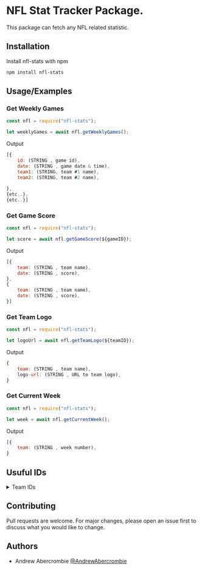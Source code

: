 # NFL Stat Tracker Package.

This package can fetch any NFL related statistic.




## Installation

Install nfl-stats with npm

```bash
npm install nfl-stats
```
    
## Usage/Examples


### Get Weekly Games
```javascript
const nfl = require("nfl-stats");

let weeklyGames = await nfl.getWeeklyGames();
```

Output

```javascript
[{
    id: (STRING , game id),
    date: (STRING , game date & time),
    team1: (STRING, team #1 name),
    team2: (STRING, team #2 name),
    
}, 
{etc..}, 
{etc..}]
```


### Get Game Score
```javascript
const nfl = require("nfl-stats");

let score = await nfl.getGameScore(${gameID});
```

Output

```javascript
[{
    team: (STRING , team name),
    date: (STRING , score),
},
{
    team: (STRING , team name),
    date: (STRING , score),
}]
```


### Get Team Logo
```javascript
const nfl = require("nfl-stats");

let logoUrl = await nfl.getTeamLogo(${teamID});
```

Output

```javascript
{
    team: (STRING , team name),
    logo-url: (STRING , URL to team logo),
}
```

### Get Current Week
```javascript
const nfl = require("nfl-stats");

let week = await nfl.getCurrentWeek();
```

Output

```javascript
[{
    team: (STRING , week number),
}
```

## Usuful IDs
<details>
  <summary>Team IDs</summary>
  
| Team Name             	| Team ID 	|
|-----------------------	|---------	|
| Atlanta Falcons       	| 1       	|
| Buffalo Bills         	| 2       	|
| Chicago Bears         	| 3       	|
| Cincinnati Bengals    	| 4       	|
| Cleveland Browns      	| 5       	|
| Dallas Cowboys        	| 6       	|
| Denver Broncos        	| 7       	|
| Detroit Lions         	| 8       	|
| Green Bay Packers     	| 9       	|
| Tennessee Titans      	| 10      	|
| Indianapolis Colts    	| 11      	|
| Kansas City Chiefs    	| 12      	|
| Las Vegas Raiders     	| 13      	|
| Los Angeles Rams      	| 14      	|
| Miami Dolphins        	| 15      	|
| Minnesota Vikings     	| 16      	|
| New England Patriots  	| 17      	|
| New Orleans Saints    	| 18      	|
| New York Giants       	| 19      	|
| New York Jets         	| 20      	|
| Philadelphia Eagles   	| 21      	|
| Arizona Cardinals     	| 22      	|
| Pittsburgh Steelers   	| 23      	|
| Los Angeles Chargers  	| 24      	|
| San Francisco 49ers   	| 25      	|
| Seattle Seahawks      	| 26      	|
| Tampa Bay Buccaneers  	| 27      	|
| Washington Commanders 	| 28      	|
| Carolina Panthers     	| 29      	|
| Jacksonville Jaguars  	| 30      	|
| Baltimore Ravens      	| 33      	|
| Houston Texans        	| 34      	|

 
</details>

## Contributing

Pull requests are welcome. For major changes, please open an issue first to discuss what you would like to change.


## Authors

- Andrew Abercrombie [@AndrewAbercrombie](https://www.github.com/AndrewAbercrombie)

